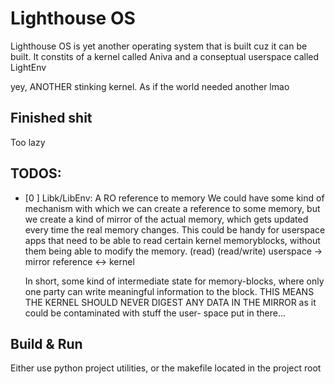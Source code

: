 # Lighthouse OS

Lighthouse OS is yet another operating system that is built cuz it 
can be built. It constits of a kernel called Aniva and a conseptual
userspace called LightEnv

yey, ANOTHER stinking kernel. As if the world needed another lmao

## Finished shit

Too lazy

## TODOS:

- [0 ] Libk/LibEnv: A RO reference to memory
    We could have some kind of mechanism with which we can
    create a reference to some memory, but we create a kind
    of mirror of the actual memory, which gets updated every
    time the real memory changes. This could be handy for 
    userspace apps that need to be able to read certain kernel
    memoryblocks, without them being able to modify the memory.
              (read)                (read/write)
    userspace   ->   mirror reference   <->   kernel

    In short, some kind of intermediate state for memory-blocks,
    where only one party can write meaningful information to the 
    block. THIS MEANS THE KERNEL SHOULD NEVER DIGEST ANY DATA IN
    THE MIRROR as it could be contaminated with stuff the user-
    space put in there...

## Build & Run

Either use python project utilities,
or the makefile located in the project root


